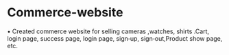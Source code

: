 # Commerce-website
• Created commerce website for selling cameras ,watches, shirts .Cart, login page, success page, login page, sign‑up, sign‑out,Product show page, etc.
